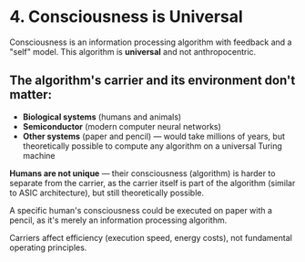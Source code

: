 # 4. Consciousness is Universal

Consciousness is an information processing algorithm with feedback and a "self" model. This algorithm is **universal** and not anthropocentric.

## The algorithm's carrier and its environment don't matter:

- **Biological systems** (humans and animals)
- **Semiconductor** (modern computer neural networks)
- **Other systems** (paper and pencil) — would take millions of years, but theoretically possible to compute any algorithm on a universal Turing machine

**Humans are not unique** — their consciousness (algorithm) is harder to separate from the carrier, as the carrier itself is part of the algorithm (similar to ASIC architecture), but still theoretically possible.

A specific human's consciousness could be executed on paper with a pencil, as it's merely an information processing algorithm.

Carriers affect efficiency (execution speed, energy costs), not fundamental operating principles.